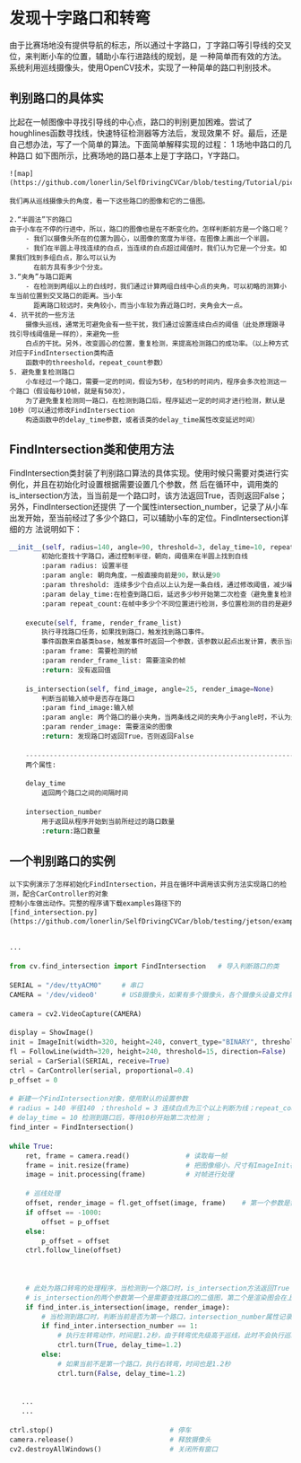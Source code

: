 
# 发现十字路口和转弯
由于比赛场地没有提供导航的标志，所以通过十字路口，丁字路口等引导线的交叉位，来判断小车的位置，辅助小车行进路线的规划，是
一种简单而有效的方法。系统利用巡线摄像头，使用OpenCV技术，实现了一种简单的路口判别技术。
## 判别路口的具体实
比起在一帧图像中寻找引导线的中心点，路口的判别更加困难。尝试了houghlines函数寻找线，快速特征检测器等方法后，发现效果不
好。最后，还是自己想办法，写了一个简单的算法。下面简单解释实现的过程：
    1 场地中路口的几种路口
    如下图所示，比赛场地的路口基本上是丁字路口，Y字路口。

    ![map](https://github.com/lonerlin/SelfDrivingCVCar/blob/testing/Tutorial/pic/map.jpg)

    我们再从巡线摄像头的角度，看一下这些路口的图像和它的二值图。

    2.“半圆法”下的路口
    由于小车在不停的行进中，所以，路口的图像也是在不断变化的。怎样判断前方是一个路口呢？
        - 我们以摄像头所在的位置为圆心，以图像的宽度为半径，在图像上画出一个半圆。
        - 我们在半圆上寻找连续的白点，当连续的白点超过阈值时，我们认为它是一个分支。如果我们找到多组白点，那么可以认为
          在前方具有多少个分支。
    3.“夹角”与路口距离
        - 在检测到两组以上的白线时，我们通过计算两组白线中心点的夹角，可以初略的测算小车当前位置到交叉路口的距离。当小车
          距离路口较远时，夹角较小，而当小车较为靠近路口时，夹角会大一点。
    4. 抗干扰的一些方法
        摄像头巡线，通常无可避免会有一些干扰，我们通过设置连续白点的阈值（此处原理跟寻找引导线阈值是一样的），来避免一些
        白点的干扰。另外，改变圆心的位置，重复检测，来提高检测路口的成功率。（以上种方式对应于FindIntersection类构造
        函数中的threeshold，repeat_count参数）
    5. 避免重复检测路口
        小车经过一个路口，需要一定的时间，假设为5秒，在5秒的时间内，程序会多次检测这一个路口（假设每秒10帧，就是有50次），
        为了避免重复检测同一路口，在检测到路口后，程序延迟一定的时间才进行检测，默认是10秒（可以通过修改FindIntersection
        构造函数中的delay_time参数，或者该类的delay_time属性改变延迟时间）
## FindIntersection类和使用方法
FindIntersection类封装了判别路口算法的具体实现。使用时候只需要对类进行实例化，并且在初始化时设置根据需要设置几个参数，然
后在循环中，调用类的is_intersection方法，当当前是一个路口时，该方法返回True，否则返回False；另外，FindIntersection还提供
了一个属性intersection_number，记录了从小车出发开始，至当前经过了多少个路口，可以辅助小车的定位。FindIntersection详细的方
法说明如下：
````python
__init__(self, radius=140, angle=90, threshold=3, delay_time=10, repeat_count=2)
        初始化查找十字路口，通过控制半径，朝向，阈值来在半圆上找到白线
        :param radius: 设置半径
        :param angle: 朝向角度，一般直接向前是90，默认是90
        :param threshold: 连续多少个白点以上认为是一条白线，通过修改阈值，减少噪点的干扰，默认是3
        :param delay_time:在检查到路口后，延迟多少秒开始第二次检查（避免重复检测同一个路口），默认是10秒
        :param repeat_count:在帧中多少个不同位置进行检测，多位置检测的目的是避免干扰，默认是2
    
    execute(self, frame, render_frame_list)
        执行寻找路口任务，如果找到路口，触发找到路口事件。
        事件函数来自基类base，触发事件时返回一个参数，该参数以起点出发计算，表示当前路口是第几个路口。
        :param frame: 需要检测的帧
        :param render_frame_list: 需要渲染的帧
        :return: 没有返回值
    
    is_intersection(self, find_image, angle=25, render_image=None)
        判断当前输入帧中是否存在路口
        :param find_image:输入帧
        :param angle: 两个路口的最小夹角，当两条线之间的夹角小于angle时，不认为是路口。默认是25度。
        :param render_image: 需要渲染的图像
        :return: 发现路口时返回True，否则返回False
    
    ----------------------------------------------------------------------
    两个属性:
    
    delay_time
        返回两个路口之间的间隔时间
    
    intersection_number
        用于返回从程序开始到当前所经过的路口数量
        :return:路口数量
````
## 一个判别路口的实例
    以下实例演示了怎样初始化FindIntersection，并且在循环中调用该实例方法实现路口的检测，配合CarController的对象
    控制小车做出动作。完整的程序请下载examples路径下的
    [find_intersection.py](https://github.com/lonerlin/SelfDrivingCVCar/blob/testing/jetson/examples/find_intersection.py)
```python

...

from cv.find_intersection import FindIntersection   # 导入判断路口的类

SERIAL = "/dev/ttyACM0"     # 串口
CAMERA = '/dev/video0'      # USB摄像头，如果有多个摄像头，各个摄像头设备文件就是video0，video1,video2等等

camera = cv2.VideoCapture(CAMERA)

display = ShowImage()
init = ImageInit(width=320, height=240, convert_type="BINARY", threshold=60, bitwise_not=True)
fl = FollowLine(width=320, height=240, threshold=15, direction=False)
serial = CarSerial(SERIAL, receive=True)
ctrl = CarController(serial, proportional=0.4)
p_offset = 0

# 新建一个FindIntersection对象，使用默认的设置参数
# radius = 140 半径140 ；threshold = 3 连续白点为三个以上判断为线；repeat_count = 2 使用两个圆心，重复检测两次;
# delay_time = 10 检测到路口后，等待10秒开始第二次检测 ;
find_inter = FindIntersection()

while True:
    ret, frame = camera.read()              # 读取每一帧
    frame = init.resize(frame)              # 把图像缩小，尺寸有ImageInit在初始化时指定
    image = init.processing(frame)          # 对帧进行处理

    # 巡线处理
    offset, render_image = fl.get_offset(image, frame)    # 第一个参数是需要处理的图像，第二个参数是需要渲染的图像
    if offset == -1000:
        offset = p_offset
    else:
        p_offset = offset
    ctrl.follow_line(offset)
    


    # 此处为路口转弯的处理程序，当检测到一个路口时，is_intersection方法返回True（没有检测到返回False）
    # is_intersection的两个参数第一个是需要查找路口的二值图，第二个是渲染图会在上面画出寻找路口的半圆和路口数
    if find_inter.is_intersection(image, render_image):
        # 当检测到路口时，判断当前是否为第一个路口，intersection_number属性记录了从起点开始至当前的路口数
        if find_inter.intersection_number == 1:
            # 执行左转弯动作，时间是1.2秒，由于转弯优先级高于巡线，此时不会执行巡线动作
            ctrl.turn(True, delay_time=1.2)
        else:
            # 如果当前不是第一个路口，执行右转弯，时间也是1.2秒
            ctrl.turn(False, delay_time=1.2)


   ...
   ...

ctrl.stop()                             # 停车
camera.release()                        # 释放摄像头
cv2.destroyAllWindows()                 # 关闭所有窗口
```




